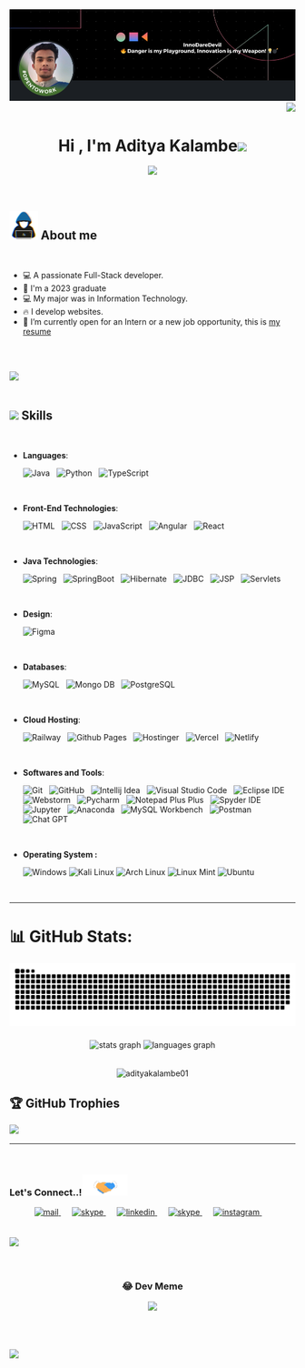 <img src="images/profile/ProfilePic.png">
<br>
<div align="right">
  <img src="https://profile-counter.glitch.me/adityakalambe01/count.svg?"  />
</div>
<h1 align="center"><b>Hi , I'm Aditya Kalambe</b><img src="https://media.giphy.com/media/hvRJCLFzcasrR4ia7z/giphy.gif" width="35"></h1>

<p align="center"> 
  <img src="https://readme-typing-svg.herokuapp.com?font=Time+New+Roman&color=cyan&size=25&center=true&vCenter=true&width=600&height=100&lines=<>+I'm+InnoDareDevil,;Danger+is+my+Playground,;Innovation+is+my+Weapon!,;A+passionate+Full-Stack+Developer,;Done+3+internships,;Computer+Science+and+Engineering+Student,;Active+Learner,;Love+to+learn+new+stuffs..</>">
</p>

<br>

## <picture><img src = "https://github.com/0xAbdulKhalid/0xAbdulKhalid/raw/main/assets/mdImages/about_me.gif" width = 50px></picture> **About me**

[//]: # (<picture> <img align="right" src="https://github.com/0xAbdulKhalid/0xAbdulKhalid/raw/main/assets/mdImages/Right_Side.gif" width = 250px></picture>)

<br>

- 💻 A passionate Full-Stack developer.
- 🎒 I'm a 2023 graduate
- 💻 My major was in Information Technology.
- 🔥 I develop websites.
- 👀 I’m currently open for an Intern or a new job opportunity, this is [my resume](https://drive.google.com/file/d/1yEKV5RS9KTauoIRoMXyE81GxF85eAeRm/view?usp=sharing)


<br><br>

<img src="https://user-images.githubusercontent.com/73097560/115834477-dbab4500-a447-11eb-908a-139a6edaec5c.gif"><br><br>

## <img src="https://media2.giphy.com/media/QssGEmpkyEOhBCb7e1/giphy.gif?cid=ecf05e47a0n3gi1bfqntqmob8g9aid1oyj2wr3ds3mg700bl&rid=giphy.gif" width ="25"><b> Skills</b>
<br>

<p align="center">

- **Languages**:

    ![Java](https://img.shields.io/badge/java-%23ED8B00.svg?&style=for-the-badge&logo=java&logoColor=white) &nbsp;
    ![Python](https://img.shields.io/badge/Python%20-%2314354C.svg?style=for-the-badge&logo=python&logoColor=white) &nbsp;
    ![TypeScript](https://img.shields.io/badge/typescript%20-3178C6.svg?style=for-the-badge&logo=typescript&logoColor=white) &nbsp;

<br>   

- **Front-End Technologies**:

  ![HTML](https://img.shields.io/badge/html_5%20-%23E34F26.svg?&style=for-the-badge&logo=html5&logoColor=white) &nbsp;
  ![CSS](https://img.shields.io/badge/css_3%20-%231572B6.svg?&style=for-the-badge&logo=css3&logoColor=white) &nbsp;
  ![JavaScript](https://img.shields.io/badge/javascript%20-F7DF1E.svg?&style=for-the-badge&logo=javascript&logoColor=white) &nbsp;
  ![Angular](https://img.shields.io/badge/angular%20-red.svg?&style=for-the-badge&logo=angular&logoColor=white) &nbsp;
  ![React](https://img.shields.io/badge/react%20-61DAFB.svg?&style=for-the-badge&logo=react&logoColor=white) &nbsp;

<br>
    
- **Java Technologies**:

   ![Spring](https://img.shields.io/badge/spring%20-%6DB33F.svg?&style=for-the-badge&logo=spring&logoColor=white) &nbsp;
   ![SpringBoot](https://img.shields.io/badge/spring_boot%20-%6DB33F.svg?&style=for-the-badge&logo=springboot&logoColor=white) &nbsp;
   ![Hibernate](https://img.shields.io/badge/hibernate%20-gray.svg?&style=for-the-badge&logo=hibernate&logoColor=white) &nbsp;
   ![JDBC](https://img.shields.io/badge/jdbc%20-%23ED8B00.svg?&style=for-the-badge&logo=jdbc&logoColor=white) &nbsp;
   ![JSP](https://img.shields.io/badge/jsp%20-%23ED8B00.svg?&style=for-the-badge&logo=jsp&logoColor=white) &nbsp;
   ![Servlets](https://img.shields.io/badge/Servlets%20-%23ED8B00.svg?&style=for-the-badge&logo=servlets&logoColor=white) &nbsp;

<br>

- **Design**:

    ![Figma](https://img.shields.io/badge/figma%20-%23F24E1E.svg?&style=for-the-badge&logo=figma&logoColor=white) &nbsp;
  
<br>

- **Databases**:

    ![MySQL](https://img.shields.io/badge/mysql-4479A1.svg?&style=for-the-badge&logo=mysql&logoColor=white) &nbsp;
    ![Mongo DB](https://img.shields.io/badge/mongodb-47A248.svg?&style=for-the-badge&logo=mongodb&logoColor=white) &nbsp;
    ![PostgreSQL](https://img.shields.io/badge/postgre_sql-4169E1.svg?&style=for-the-badge&logo=postgresql&logoColor=white) &nbsp;
    
<br>

- **Cloud Hosting**:

  ![Railway](https://img.shields.io/badge/railway-0B0D0E.svg?style=for-the-badge&logo=railway&logoColor=white) &nbsp;
  ![Github Pages](https://img.shields.io/badge/github_pages-%23121011.svg?style=for-the-badge&logo=github&logoColor=white) &nbsp;
  ![Hostinger](https://img.shields.io/badge/hostinger-673DE6.svg?style=for-the-badge&logo=hostinger&logoColor=white) &nbsp;
  ![Vercel](https://img.shields.io/badge/vercel-000000.svg?style=for-the-badge&logo=vercel&logoColor=white) &nbsp;
  ![Netlify](https://img.shields.io/badge/netlify-00C7B7.svg?style=for-the-badge&logo=netlify&logoColor=white) &nbsp;
  
<br>

- **Softwares and Tools**:

    ![Git](https://img.shields.io/badge/git-%23F05033.svg?style=for-the-badge&logo=git&logoColor=white) &nbsp;
    ![GitHub](https://img.shields.io/badge/github-%23121011.svg?style=for-the-badge&logo=github&logoColor=white) &nbsp;
    ![Intellij Idea](https://img.shields.io/badge/intellij_idea-000000.svg?style=for-the-badge&logo=intellijidea&logoColor=white) &nbsp;
    ![Visual Studio Code](https://img.shields.io/badge/Visual%20Studio%20Code-0078d7.svg?style=for-the-badge&logo=visual-studio-code&logoColor=white) &nbsp;
    ![Eclipse IDE](https://img.shields.io/badge/eclipse_ide-2C2255.svg?style=for-the-badge&logo=eclipseide&logoColor=white) &nbsp;
    ![Webstorm](https://img.shields.io/badge/webstorm-000000.svg?style=for-the-badge&logo=webstorm&logoColor=white) &nbsp;
    ![Pycharm](https://img.shields.io/badge/pycharm-000000.svg?style=for-the-badge&logo=pycharm&logoColor=white) &nbsp;
    ![Notepad Plus Plus](https://img.shields.io/badge/notepad++-90E59A.svg?style=for-the-badge&logo=notepadplusplus&logoColor=white) &nbsp;
    ![Spyder IDE](https://img.shields.io/badge/spyder_ide-FF0000.svg?style=for-the-badge&logo=spyderide&logoColor=white) &nbsp;
    ![Jupyter](https://img.shields.io/badge/jupyter-F37626.svg?style=for-the-badge&logo=jupyter&logoColor=white) &nbsp;
    ![Anaconda](https://img.shields.io/badge/anaconda-44A833.svg?style=for-the-badge&logo=anaconda&logoColor=white) &nbsp;
    ![MySQL Workbench](https://img.shields.io/badge/MySQL_workbench-1E93D9.svg?style=for-the-badge&logo=blockbench&logoColor=white) &nbsp;
    ![Postman](https://img.shields.io/badge/postman-FF6C37.svg?style=for-the-badge&logo=postman&logoColor=white) &nbsp;
    ![Chat GPT](https://img.shields.io/badge/chat_gpt-412991.svg?style=for-the-badge&logo=openai&logoColor=white) &nbsp;

<br>

- **Operating System :**

    ![Windows](https://img.shields.io/badge/windows-0078D4.svg?style=for-the-badge&logo=windows&logoColor=white)
    ![Kali Linux](https://img.shields.io/badge/kali_linux-557C94.svg?style=for-the-badge&logo=kalilinux&logoColor=white)
    ![Arch Linux](https://img.shields.io/badge/arch_linux-1793D1.svg?style=for-the-badge&logo=archlinux&logoColor=white)
    ![Linux Mint](https://img.shields.io/badge/linux_mint-87CF3E.svg?style=for-the-badge&logo=linuxmint&logoColor=white)
    ![Ubuntu](https://img.shields.io/badge/ubuntu-E95420.svg?style=for-the-badge&logo=ubuntu&logoColor=white)


</p>
<br>

-----

# 📊 GitHub Stats:
<div align="center">

<img src="https://raw.githubusercontent.com/adityakalambe01/adityakalambe01/output/snake.svg" alt="Snake animation" />

###

  <img src="https://github-readme-stats.vercel.app/api?username=adityakalambe01&hide_title=false&hide_rank=false&show_icons=true&include_all_commits=true&count_private=true&disable_animations=false&theme=dracula&locale=en&hide_border=false&order=1" height="150px" alt="stats graph" /> 
  
  <img src="https://github-readme-stats.vercel.app/api/top-langs?username=adityakalambe01&locale=en&hide_title=false&layout=compact&card_width=320&langs_count=6&theme=dracula&hide_border=false&order=2" height="150px" alt="languages graph" />
  <br>
  <br>
  <p align="center"><img align="center" src="https://github-readme-streak-stats.herokuapp.com/?user=adityakalambe01&theme=dracula&hide_border=false" alt="adityakalambe01"/></p>
</div>

###

## 🏆 GitHub Trophies
![](https://github-profile-trophy.vercel.app/?username=adityakalambe01&theme=radical&no-frame=false&no-bg=true&margin-w=4)




-----

<br>
<h3><b> Let's Connect..!</b><img src="https://github.com/0xAbdulKhalid/0xAbdulKhalid/raw/main/assets/mdImages/handshake.gif" width ="80"></h3>

<p align="center">
  
  <td>
    <a href="mailto:adityakalambe20@gmail.com" target="_blank">
      <img src="https://img.shields.io/badge/Gmail-D14836?style=for-the-badge&logo=gmail&logoColor=white" alt=mail style="margin-bottom: 5px;" />
    </a>
    &nbsp;&nbsp;&nbsp;&nbsp;
  </td>
  
  <td>
    <a href="https://join.skype.com/invite/xSsk4fU0CFk2" target="_blank">
      <img src="https://img.shields.io/badge/skype-00AFF0.svg?style=for-the-badge&logo=skype&logoColor=white" alt=skype style="margin-bottom: 5px;"/>
    </a>
    &nbsp;&nbsp;&nbsp;&nbsp;
  </td>
  
  <td>
    <a href="https://www.linkedin.com/in/adityakalambe/" target="_blank">
      <img src="https://img.shields.io/badge/linkedin-%230077B5.svg?style=for-the-badge&logo=linkedin&logoColor=white" alt=linkedin style="margin-bottom: 5px;"/>
    </a>
    &nbsp;&nbsp;&nbsp;&nbsp;
  </td>
  
  <td>
    <a href="https://wa.me/918669738983?text=Hello%20Aditya,%20I'm%20(your%20name)%20contacted%20you%20from%20github." target="_blank">
      <img src="https://img.shields.io/badge/whatsapp-25D366.svg?style=for-the-badge&logo=whatsapp&logoColor=white" alt=skype style="margin-bottom: 5px;"/>
    </a>
    &nbsp;&nbsp;&nbsp;&nbsp;
  </td>
  
  <td>
    <a href="https://www.instagram.com/adityakalambe01/" target="_blank">
      <img src="https://img.shields.io/badge/instagram-E4405F.svg?style=for-the-badge&logo=instagram&logoColor=white" alt=instagram style="margin-bottom: 5px;"/>
    </a>
    &nbsp;&nbsp;&nbsp;&nbsp;
  </td>

</p>











<br>
<img src="https://user-images.githubusercontent.com/73097560/115834477-dbab4500-a447-11eb-908a-139a6edaec5c.gif">
<br>
<br><br>


<div align="center">
    <h3>😂 Dev Meme </h3>
    <img src='https://randommeme-five.vercel.app/' style="height: 400px;"/>
</div>

<br><br><br>
<img src="https://user-images.githubusercontent.com/73097560/115834477-dbab4500-a447-11eb-908a-139a6edaec5c.gif">
<br>

